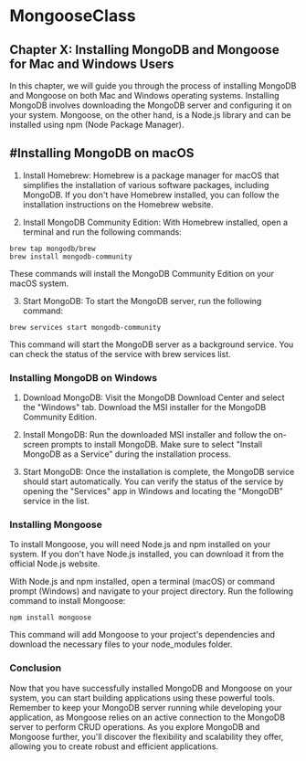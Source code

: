 # MongooseClass

## Chapter X: Installing MongoDB and Mongoose for Mac and Windows Users

In this chapter, we will guide you through the process of installing MongoDB and Mongoose on both Mac and Windows operating systems. Installing MongoDB involves downloading the MongoDB server and configuring it on your system. Mongoose, on the other hand, is a Node.js library and can be installed using npm (Node Package Manager).

## #Installing MongoDB on macOS

1.  Install Homebrew: Homebrew is a package manager for macOS that simplifies the installation of various software packages, including MongoDB. If you don't have Homebrew installed, you can follow the installation instructions on the Homebrew website.

2.  Install MongoDB Community Edition: With Homebrew installed, open a terminal and run the following commands:

```
brew tap mongodb/brew
brew install mongodb-community
```

These commands will install the MongoDB Community Edition on your macOS system.

3. Start MongoDB: To start the MongoDB server, run the following command:

```
brew services start mongodb-community
```

This command will start the MongoDB server as a background service. You can check the status of the service with brew services list.

### Installing MongoDB on Windows

1.  Download MongoDB: Visit the MongoDB Download Center and select the "Windows" tab. Download the MSI installer for the MongoDB Community Edition.

2.  Install MongoDB: Run the downloaded MSI installer and follow the on-screen prompts to install MongoDB. Make sure to select "Install MongoDB as a Service" during the installation process.

3.  Start MongoDB: Once the installation is complete, the MongoDB service should start automatically. You can verify the status of the service by opening the "Services" app in Windows and locating the "MongoDB" service in the list.

### Installing Mongoose

To install Mongoose, you will need Node.js and npm installed on your system. If you don't have Node.js installed, you can download it from the official Node.js website.

With Node.js and npm installed, open a terminal (macOS) or command prompt (Windows) and navigate to your project directory. Run the following command to install Mongoose:

```
npm install mongoose
```

This command will add Mongoose to your project's dependencies and download the necessary files to your node_modules folder.

### Conclusion

Now that you have successfully installed MongoDB and Mongoose on your system, you can start building applications using these powerful tools. Remember to keep your MongoDB server running while developing your application, as Mongoose relies on an active connection to the MongoDB server to perform CRUD operations. As you explore MongoDB and Mongoose further, you'll discover the flexibility and scalability they offer, allowing you to create robust and efficient applications.
